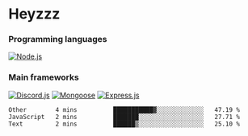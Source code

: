 # Heyzzz  

### Programming languages  

[![Node.js](https://img.shields.io/badge/-Node.js-262626?style=for-the-badge)](https://nodejs.org/ru)

### Main frameworks

[![Discord.js](https://img.shields.io/badge/-Discord.js-262626?style=for-the-badge)](https://www.npmjs.com/package/discord.js) [![Mongoose](https://img.shields.io/badge/-Mongoose-262626?style=for-the-badge)](https://www.npmjs.com/package/mongoose) [![Express.js](https://img.shields.io/badge/-Express.js-262626?style=for-the-badge)](https://www.npmjs.com/package/express)
<!--START_SECTION:waka-->
```text
Other        4 mins          ███████████▓░░░░░░░░░░░░░   47.19 % 
JavaScript   2 mins          ███████░░░░░░░░░░░░░░░░░░   27.71 % 
Text         2 mins          ██████▒░░░░░░░░░░░░░░░░░░   25.10 % 
```
<!--END_SECTION:waka-->
